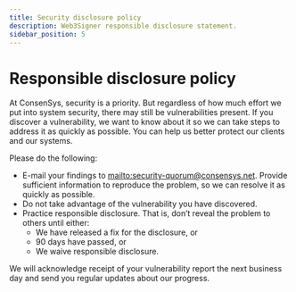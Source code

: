 ```yaml
---
title: Security disclosure policy
description: Web3Signer responsible disclosure statement.
sidebar_position: 5
---
```


# Responsible disclosure policy

At ConsenSys, security is a priority. But regardless of how much effort we put into system security, there may still be vulnerabilities present. If you discover a vulnerability, we want to know about it so we can take steps to address it as quickly as possible. You can help us better protect our clients and our systems.

Please do the following:

- E-mail your findings to <mailto:security-quorum@consensys.net>. Provide sufficient information to reproduce the problem, so we can resolve it as quickly as possible.
- Do not take advantage of the vulnerability you have discovered.
- Practice responsible disclosure. That is, don’t reveal the problem to others until either:
  - We have released a fix for the disclosure, or
  - 90 days have passed, or
  - We waive responsible disclosure.

We will acknowledge receipt of your vulnerability report the next business day and send you regular updates about our progress.

